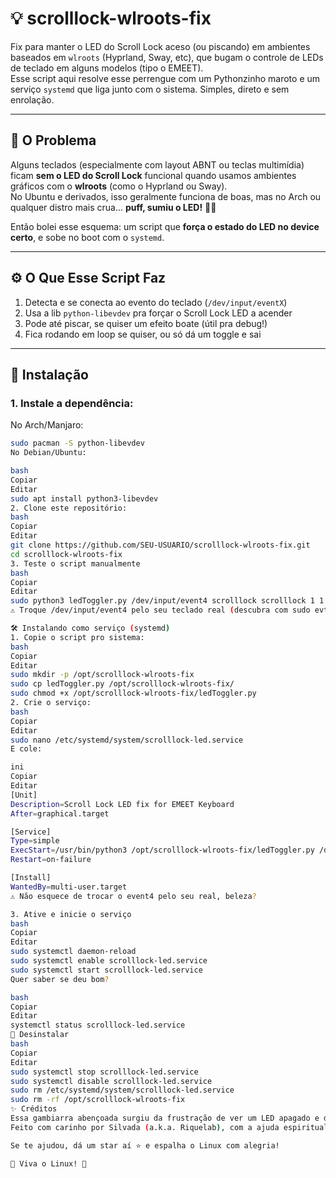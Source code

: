 # 💡 scrolllock-wlroots-fix

Fix para manter o LED do Scroll Lock aceso (ou piscando) em ambientes baseados em `wlroots` (Hyprland, Sway, etc), que bugam o controle de LEDs de teclado em alguns modelos (tipo o EMEET).  
Esse script aqui resolve esse perrengue com um Pythonzinho maroto e um serviço `systemd` que liga junto com o sistema. Simples, direto e sem enrolação.

---

## 🧠 O Problema

Alguns teclados (especialmente com layout ABNT ou teclas multimídia) ficam **sem o LED do Scroll Lock** funcional quando usamos ambientes gráficos com o **wlroots** (como o Hyprland ou Sway).  
No Ubuntu e derivados, isso geralmente funciona de boas, mas no Arch ou qualquer distro mais crua... **puff, sumiu o LED!** 😵‍💫

Então bolei esse esquema: um script que **força o estado do LED no device certo**, e sobe no boot com o `systemd`.

---

## ⚙️ O Que Esse Script Faz

1. Detecta e se conecta ao evento do teclado (`/dev/input/eventX`)
2. Usa a lib `python-libevdev` pra forçar o Scroll Lock LED a acender
3. Pode até piscar, se quiser um efeito boate (útil pra debug!)
4. Fica rodando em loop se quiser, ou só dá um toggle e sai

---

## 🚀 Instalação

### 1. Instale a dependência:

No Arch/Manjaro:
```bash
sudo pacman -S python-libevdev
No Debian/Ubuntu:

bash
Copiar
Editar
sudo apt install python3-libevdev
2. Clone este repositório:
bash
Copiar
Editar
git clone https://github.com/SEU-USUARIO/scrolllock-wlroots-fix.git
cd scrolllock-wlroots-fix
3. Teste o script manualmente
bash
Copiar
Editar
sudo python3 ledToggler.py /dev/input/event4 scrolllock scrolllock 1 1
⚠️ Troque /dev/input/event4 pelo seu teclado real (descubra com sudo evtest ou ls /dev/input/by-id).

🛠️ Instalando como serviço (systemd)
1. Copie o script pro sistema:
bash
Copiar
Editar
sudo mkdir -p /opt/scrolllock-wlroots-fix
sudo cp ledToggler.py /opt/scrolllock-wlroots-fix/
sudo chmod +x /opt/scrolllock-wlroots-fix/ledToggler.py
2. Crie o serviço:
bash
Copiar
Editar
sudo nano /etc/systemd/system/scrolllock-led.service
E cole:

ini
Copiar
Editar
[Unit]
Description=Scroll Lock LED fix for EMEET Keyboard
After=graphical.target

[Service]
Type=simple
ExecStart=/usr/bin/python3 /opt/scrolllock-wlroots-fix/ledToggler.py /dev/input/event4 scrolllock scrolllock 1 1
Restart=on-failure

[Install]
WantedBy=multi-user.target
⚠️ Não esquece de trocar o event4 pelo seu real, beleza?

3. Ative e inicie o serviço
bash
Copiar
Editar
sudo systemctl daemon-reload
sudo systemctl enable scrolllock-led.service
sudo systemctl start scrolllock-led.service
Quer saber se deu bom?

bash
Copiar
Editar
systemctl status scrolllock-led.service
🧼 Desinstalar
bash
Copiar
Editar
sudo systemctl stop scrolllock-led.service
sudo systemctl disable scrolllock-led.service
sudo rm /etc/systemd/system/scrolllock-led.service
sudo rm -rf /opt/scrolllock-wlroots-fix
✨ Créditos
Essa gambiarra abençoada surgiu da frustração de ver um LED apagado e do espírito livre do Linux.
Feito com carinho por Silvada (a.k.a. Riquelab), com a ajuda espiritual do ChatGPT e o apoio moral da comunidade Arch 🐧.

Se te ajudou, dá um star aí ⭐ e espalha o Linux com alegria!

🐧 Viva o Linux! 🦾